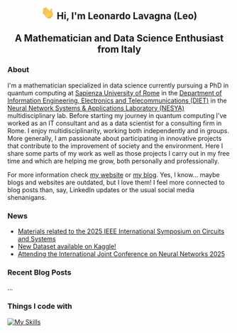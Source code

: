 <h2 align="center"> <img src="https://raw.githubusercontent.com/leonardoLavagna/leonardoLavagna/main/wave.gif" width="30px" height="30px" /> Hi, I'm Leonardo Lavagna (Leo) <br /><br /> A Mathematician and Data Science Enthusiast from Italy</h2>

### About 
I'm a mathematician specialized in data science currently pursuing a PhD in quantum computing at [Sapienza University of Rome](https://www.uniroma1.it/en/pagina-strutturale/home) in the [Department of Information Engineering, Electronics and Telecommunications (DIET)](https://web.uniroma1.it/dip_diet/en) in the [Neural Network Systems & Applications Laboratory (NESYA)](https://sites.google.com/view/nesya) multidisciplinary lab. Before starting my journey in quantum computing I've worked as an IT consultant and as a data scientist for a consulting firm in Rome. I enjoy multidisciplinarity, working both independently and in groups. More generally, I am passionate about participating in innovative projects that contribute to the improvement of society and the environment. Here I share some parts of my work as well as those projects I carry out in my free time and which are helping me grow, both personally and professionally.

For more information check [my website](https://leonardolavagna.github.io/) or [my blog](https://lavagnaleo.wordpress.com/). Yes, I know... maybe blogs and websites are outdated, but I love them! I feel more connected to blog posts than, say, LinkedIn updates or the usual social media shenanigans.

### News
- [Materials related to the 2025 IEEE International Symposium on Circuits and Systems](https://leonardolavagna.github.io/posts/2025/5/materials-ISCAS2025/)
- [New Dataset available on Kaggle!](https://leonardolavagna.github.io/posts/2025/5/islandsDataset/)
- [Attending the International Joint Conference on Neural Networks 2025](https://leonardolavagna.github.io/posts/2025/5/IJCNN25/)

### Recent Blog Posts
...
### Things I code with
[![My Skills](https://skillicons.dev/icons?i=linux,py,pytorch,tensorflow,r,c,cpp,html,java,matlab,octave,latex,md,mysql,mongodb,wordpress,git,github,vscode,docker,aws,heroku,anaconda,notion,arduino,apple&perline=16)](https://skillicons.dev)


